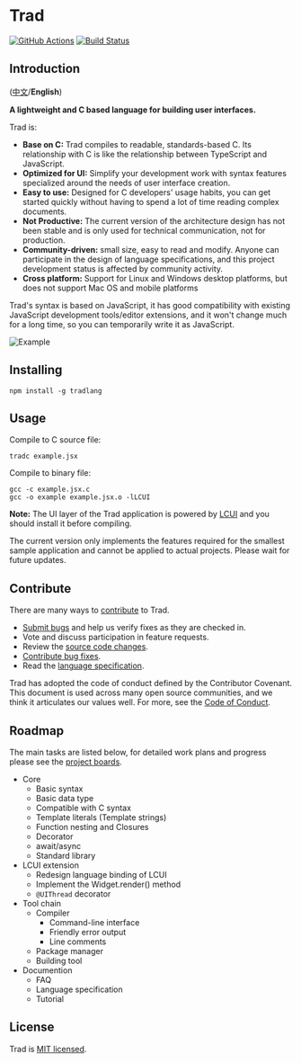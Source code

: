 # Trad

[![GitHub Actions](https://github.com/lc-soft/trad/workflows/Node.js%20CI/badge.svg)](https://github.com/lc-soft/trad/actions)
[![Build Status](https://travis-ci.org/lc-soft/trad.svg?branch=master)](https://travis-ci.org/lc-soft/trad)

## Introduction

([中文](README.zh-cn.md)/**English**)

**A lightweight and C based language for building user interfaces.**

Trad is:

- **Base on C:** Trad compiles to readable, standards-based C. Its relationship with C is like the relationship between TypeScript and JavaScript.
- **Optimized for UI:** Simplify your development work with syntax features specialized around the needs of user interface creation.
- **Easy to use:** Designed for C developers' usage habits, you can get started quickly without having to spend a lot of time reading complex documents.
- **Not Productive:** The current version of the architecture design has not been stable and is only used for technical communication, not for production.
- **Community-driven:** small size, easy to read and modify. Anyone can participate in the design of language specifications, and this project development status is affected by community activity.
- **Cross platform:** Support for Linux and Windows desktop platforms, but does not support Mac OS and mobile platforms

Trad's syntax is based on JavaScript, it has good compatibility with existing JavaScript development tools/editor extensions, and it won't change much for a long time, so you can temporarily write it as JavaScript.

![Example](images/example.gif)

## Installing

    npm install -g tradlang

## Usage

Compile to C source file:

    tradc example.jsx

Compile to binary file:

    gcc -c example.jsx.c
    gcc -o example example.jsx.o -lLCUI

**Note:** The UI layer of the Trad application is powered by [LCUI](https://github.com/lc-soft/LCUI) and you should install it before compiling.

The current version only implements the features required for the smallest sample application and cannot be applied to actual projects. Please wait for future updates.

## Contribute

There are many ways to [contribute](CONTRIBUTING.md) to Trad.

- [Submit bugs](https://github.com/lc-soft/trad/issues) and help us verify fixes as they are checked in.
- Vote and discuss participation in feature requests.
- Review the [source code changes](https://github.com/lc-soft/trad/pulls).
- [Contribute bug fixes](CONTRIBUTING.md).
- Read the [language specification](docs/README.md).

Trad has adopted the code of conduct defined by the Contributor Covenant. This document is used across many open source communities, and we think it articulates our values well. For more, see the [Code of Conduct](CODE_OF_CONDUCT.md).

## Roadmap

The main tasks are listed below, for detailed work plans and progress please see the [project boards](https://github.com/lc-soft/trad/projects).

- Core
  - Basic syntax
  - Basic data type
  - Compatible with C syntax
  - Template literals (Template strings)
  - Function nesting and Closures
  - Decorator
  - await/async
  - Standard library
- LCUI extension
  - Redesign language binding of LCUI
  - Implement the Widget.render() method
  - `@UIThread` decorator
- Tool chain
  - Compiler
    - Command-line interface
    - Friendly error output
    - Line comments
  - Package manager
  - Building tool
- Documention
  - FAQ
  - Language specification
  - Tutorial

## License

Trad is [MIT licensed](LICENSE).
